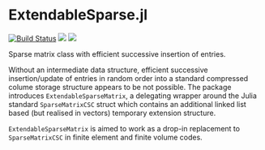 # ExtendableSparse.jl

[![Build Status](https://img.shields.io/travis/j-fu/ExtendableSparse.jl/master.svg?label=Linux+MacOSX+Windows)](https://travis-ci.org/j-fu/ExtendableSparse.jl)
[![](https://img.shields.io/badge/docs-stable-blue.svg)](https://j-fu.github.io/ExtendableSparse.jl/stable)
[![](https://img.shields.io/badge/docs-dev-blue.svg)](https://j-fu.github.io/ExtendableSparse.jl/dev)



Sparse matrix class with efficient successive insertion of entries.

Without an intermediate data structure, efficient successive insertion/update of entries in random order into a standard compressed colume storage structure appears to be not possible. The package introduces `ExtendableSparseMatrix`, a delegating wrapper around the Julia standard `SparseMatrixCSC` struct which contains an additional linked list based (but realised in vectors) temporary extension structure.

`ExtendableSparseMatrix` is aimed to work as a drop-in replacement to `SparseMatrixCSC` in finite element and finite volume codes.


